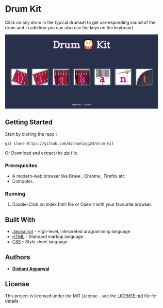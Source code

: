 # Drum Kit

Click on any drum in the typical drumset to get corresponding sound of the drum and in addition you can also use the keys on the keyboard.

![Drum_Kit](./images/Drum-Kit.png)

## Getting Started

Start by cloning the repo : 
```sh
git clone https://github.com/dishantagg24/drum-kit
```
Or Download and extract the zip file.
### Prerequisites

* A modern-web browser like Brave , Chrome , Firefox etc
* Computer..

### Running

1. Double-Click on index.html file or Open it with your favourite browser.

## Built With

* [Javascript](https://www.javascript.com/) - High-level, interpreted programming language
* [HTML](https://www.html.com/) - Standard markup language
* [CSS](https://css.com) - Style sheet language

## Authors

* **[Dishant Aggarwal](https://github.com/dishantagg24)**

## License

This project is licensed under the MIT License - see the [LICENSE.md](https://github.com/aman-atg/The-Great-RGB-Guessing-Game/blob/master/LICENSE) file for details
